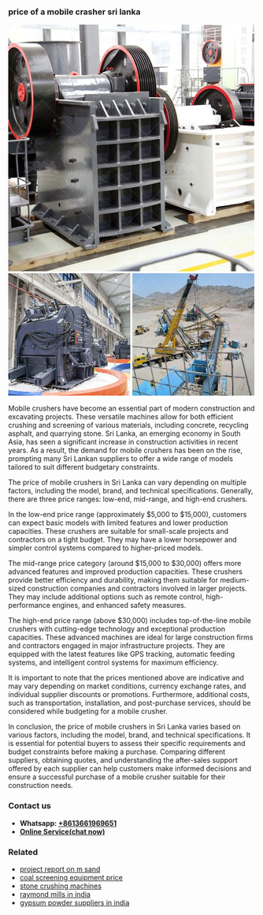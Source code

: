 <h3>price of a mobile crasher sri lanka</h3><img src='1702950308.jpg' alt=''><p>Mobile crushers have become an essential part of modern construction and excavating projects. These versatile machines allow for both efficient crushing and screening of various materials, including concrete, recycling asphalt, and quarrying stone. Sri Lanka, an emerging economy in South Asia, has seen a significant increase in construction activities in recent years. As a result, the demand for mobile crushers has been on the rise, prompting many Sri Lankan suppliers to offer a wide range of models tailored to suit different budgetary constraints.</p><p>The price of mobile crushers in Sri Lanka can vary depending on multiple factors, including the model, brand, and technical specifications. Generally, there are three price ranges: low-end, mid-range, and high-end crushers.</p><p>In the low-end price range (approximately $5,000 to $15,000), customers can expect basic models with limited features and lower production capacities. These crushers are suitable for small-scale projects and contractors on a tight budget. They may have a lower horsepower and simpler control systems compared to higher-priced models.</p><p>The mid-range price category (around $15,000 to $30,000) offers more advanced features and improved production capacities. These crushers provide better efficiency and durability, making them suitable for medium-sized construction companies and contractors involved in larger projects. They may include additional options such as remote control, high-performance engines, and enhanced safety measures.</p><p>The high-end price range (above $30,000) includes top-of-the-line mobile crushers with cutting-edge technology and exceptional production capacities. These advanced machines are ideal for large construction firms and contractors engaged in major infrastructure projects. They are equipped with the latest features like GPS tracking, automatic feeding systems, and intelligent control systems for maximum efficiency.</p><p>It is important to note that the prices mentioned above are indicative and may vary depending on market conditions, currency exchange rates, and individual supplier discounts or promotions. Furthermore, additional costs, such as transportation, installation, and post-purchase services, should be considered while budgeting for a mobile crusher.</p><p>In conclusion, the price of mobile crushers in Sri Lanka varies based on various factors, including the model, brand, and technical specifications. It is essential for potential buyers to assess their specific requirements and budget constraints before making a purchase. Comparing different suppliers, obtaining quotes, and understanding the after-sales support offered by each supplier can help customers make informed decisions and ensure a successful purchase of a mobile crusher suitable for their construction needs.</p><h3>Contact us</h3><ul><li><strong>Whatsapp:&nbsp;<a href="https://wa.me/8613661969651">+8613661969651</a></strong></li><li><a href="https://swt.shibang-china.com/?git&amp;zhl&amp;price of a mobile crasher sri lanka"><strong>Online Service(chat now)</strong></a></li></ul><h3>Related</h3><ul><li><a href='project report on m sand.md'>project report on m sand</a></li><li><a href='coal screening equipment price.md'>coal screening equipment price</a></li><li><a href='stone crushing machines.md'>stone crushing machines</a></li><li><a href='raymond mills in india.md'>raymond mills in india</a></li><li><a href='gypsum powder suppliers in india.md'>gypsum powder suppliers in india</a></li></ul>